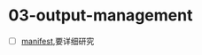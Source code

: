 # 03-output-management

- [ ] [manifest](https://webpack.js.org/guides/output-management/#the-manifest),要详细研究